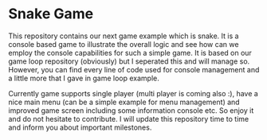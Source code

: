 # Snake Game
This repository contains our next game example which is snake. It is a console based game to illustrate the overall logic and see how can we employ the console capabilities for such a simple game. It is based on our game loop repository (obviously) but I seperated this and will manage so. However, you can find every line of code used for console management and a little more that I gave in game loop example.

Currently game supports single player (multi player is coming also :), have a nice main menu (can be a simple example for menu management) and improved game screen including some information console etc. 
So enjoy it and do not hesitate to contribute. I will update this repository time to time and inform you about important milestones.
